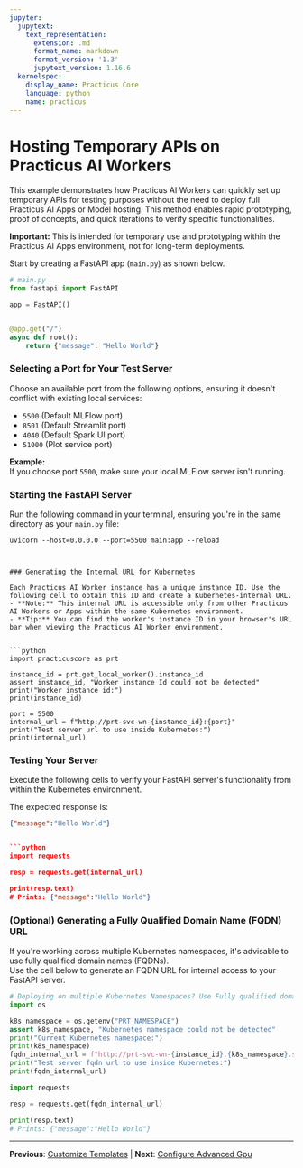 ```yaml
---
jupyter:
  jupytext:
    text_representation:
      extension: .md
      format_name: markdown
      format_version: '1.3'
      jupytext_version: 1.16.6
  kernelspec:
    display_name: Practicus Core
    language: python
    name: practicus
---
```


# Hosting Temporary APIs on Practicus AI Workers

This example demonstrates how Practicus AI Workers can quickly set up temporary APIs for testing purposes without the need to deploy full Practicus AI Apps or Model hosting. This method enables rapid prototyping, proof of concepts, and quick iterations to verify specific functionalities.

**Important:** This is intended for temporary use and prototyping within the Practicus AI Apps environment, not for long-term deployments.

Start by creating a FastAPI app (`main.py`) as shown below.

```python
# main.py
from fastapi import FastAPI

app = FastAPI()


@app.get("/")
async def root():
    return {"message": "Hello World"}
```

### Selecting a Port for Your Test Server

Choose an available port from the following options, ensuring it doesn't conflict with existing local services:

- `5500` (Default MLFlow port)
- `8501` (Default Streamlit port)
- `4040` (Default Spark UI port)
- `51000` (Plot service port)

**Example:**  
If you choose port `5500`, make sure your local MLFlow server isn't running.

### Starting the FastAPI Server

Run the following command in your terminal, ensuring you're in the same directory as your `main.py` file:

```shell
uvicorn --host=0.0.0.0 --port=5500 main:app --reload



### Generating the Internal URL for Kubernetes

Each Practicus AI Worker instance has a unique instance ID. Use the following cell to obtain this ID and create a Kubernetes-internal URL.  
- **Note:** This internal URL is accessible only from other Practicus AI Workers or Apps within the same Kubernetes environment.
- **Tip:** You can find the worker's instance ID in your browser's URL bar when viewing the Practicus AI Worker environment.


```python
import practicuscore as prt

instance_id = prt.get_local_worker().instance_id
assert instance_id, "Worker instance Id could not be detected"
print("Worker instance id:")
print(instance_id)

port = 5500
internal_url = f"http://prt-svc-wn-{instance_id}:{port}"
print("Test server url to use inside Kubernetes:")
print(internal_url)
```

### Testing Your Server

Execute the following cells to verify your FastAPI server's functionality from within the Kubernetes environment.

The expected response is:

```json
{"message":"Hello World"}


```python
import requests

resp = requests.get(internal_url)

print(resp.text)
# Prints: {"message":"Hello World"}
```

### (Optional) Generating a Fully Qualified Domain Name (FQDN) URL

If you're working across multiple Kubernetes namespaces, it's advisable to use fully qualified domain names (FQDNs).  
Use the cell below to generate an FQDN URL for internal access to your FastAPI server.


```python
# Deploying on multiple Kubernetes Namespaces? Use Fully qualified domain names (fqdn)
import os

k8s_namespace = os.getenv("PRT_NAMESPACE")
assert k8s_namespace, "Kubernetes namespace could not be detected"
print("Current Kubernetes namespace:")
print(k8s_namespace)
fqdn_internal_url = f"http://prt-svc-wn-{instance_id}.{k8s_namespace}.svc.cluster.local:{port}"
print("Test server fqdn url to use inside Kubernetes:")
print(fqdn_internal_url)
```

```python
import requests

resp = requests.get(fqdn_internal_url)

print(resp.text)
# Prints: {"message":"Hello World"}
```


---

**Previous**: [Customize Templates](customize-templates.md) | **Next**: [Configure Advanced Gpu](configure-advanced-gpu.md)
